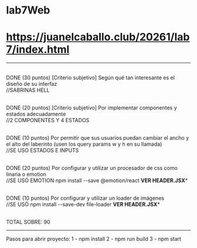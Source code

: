 # lab7Web
# https://juanelcaballo.club/20261/lab7/index.html
__________

<br /> DONE    (30 puntos) [Criterio subjetivo] Según qué tan interesante es el diseño de su interfaz 
          <br /> //SABRINAS HELL
          
<br /> DONE    (20 puntos) [Criterio subjetivo] Por implementar componentes y estados adecuadamente
          <br /> //2 COMPONENTES Y 4 ESTADOS
          
<br /> DONE    (10 puntos) Por permitir que sus usuarios puedan cambiar el ancho y el alto del laberinto (usen los query params w y h en su llamada)
          <br /> //SE USO ESTADOS E INPUTS
          
<br /> DONE    (20 puntos) Por configurar y utilizar un procesador de css como linaria o emotion
          <br /> //SE USÓ EMOTION npm install --save @emotion/react ********VER HEADER.JSX*********
          
<br /> DONE    (10 puntos) Por configurar y utilizar un loader de imágenes 
          <br /> //SE USÓ npm install --save-dev file-loader ********VER HEADER.JSX*********

<br /> TOTAL SOBRE: 90

__________

Pasos para abrir proyecto:
1 - npm install 
2 - npm run build
3 - npm start
